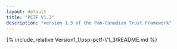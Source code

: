 ```yaml
---
layout: default
title: "PCTF V1.3"
description: "version 1.3 of the Pan-Canadian Trust Framework"
---
```


<div class="startCounter"></div>

{% include_relative Version1_1/psp-pctf-V1_3/README.md %}

